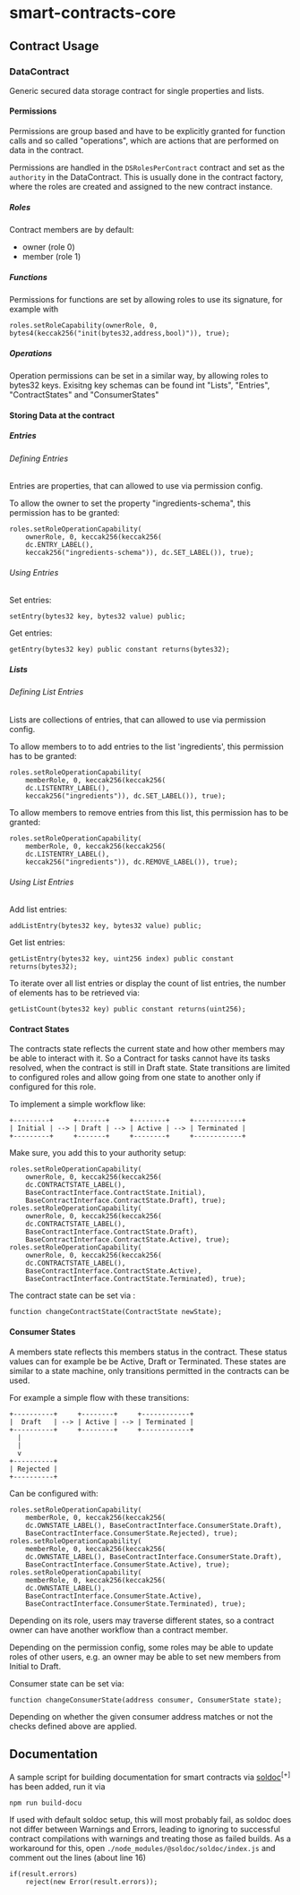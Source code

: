 # smart-contracts-core
## Contract Usage
### DataContract
Generic secured data storage contract for single properties and lists.


#### Permissions
Permissions are group based and have to be explicitly granted for function calls and so called "operations", which are actions that are performed on data in the contract.

Permissions are handled in the `DSRolesPerContract` contract and set as the `authority` in the DataContract. This is usually done in the contract factory, where the roles are created and assigned to the new contract instance.


##### Roles
Contract members are by default:

- owner (role 0)
- member (role 1)


##### Functions
Permissions for functions are set by allowing roles to use its signature, for example with

```
roles.setRoleCapability(ownerRole, 0, bytes4(keccak256("init(bytes32,address,bool)")), true);
```


##### Operations
Operation permissions can be set in a similar way, by allowing roles to bytes32 keys. Exisitng key schemas can be found int "Lists", "Entries", "ContractStates" and "ConsumerStates"


#### Storing Data at the contract
##### Entries
###### Defining Entries
Entries are properties, that can allowed to use via permission config.

To allow the owner to set the property "ingredients-schema", this permission has to be granted:

```
roles.setRoleOperationCapability(
    ownerRole, 0, keccak256(keccak256(
    dc.ENTRY_LABEL(),
    keccak256("ingredients-schema")), dc.SET_LABEL()), true);
```

###### Using Entries
Set entries:
```
setEntry(bytes32 key, bytes32 value) public;
```

Get entries:
```
getEntry(bytes32 key) public constant returns(bytes32);
```


##### Lists
###### Defining List Entries
Lists are collections of entries, that can allowed to use via permission config.

To allow members to to add entries to the list 'ingredients', this permission has to be granted:

```
roles.setRoleOperationCapability(
    memberRole, 0, keccak256(keccak256(
    dc.LISTENTRY_LABEL(),
    keccak256("ingredients")), dc.SET_LABEL()), true);
```

To allow members to remove entries from this list, this permission has to be granted:

```
roles.setRoleOperationCapability(
    memberRole, 0, keccak256(keccak256(
    dc.LISTENTRY_LABEL(),
    keccak256("ingredients")), dc.REMOVE_LABEL()), true);
```


###### Using List Entries
Add list entries:
```
addListEntry(bytes32 key, bytes32 value) public;
```

Get list entries:
```
getListEntry(bytes32 key, uint256 index) public constant returns(bytes32);
```

To iterate over all list entries or display the count of list entries,
the number of elements has to be retrieved via:
```
getListCount(bytes32 key) public constant returns(uint256);
```


#### Contract States
The contracts state reflects the current state and how other members may be able to interact with it. So a Contract for tasks cannot have its tasks resolved, when the contract is still in Draft state. State transitions are limited to configured roles and allow going from one state to another only if configured for this role.

To implement a simple workflow like:
```
+---------+     +-------+     +--------+     +------------+
| Initial | --> | Draft | --> | Active | --> | Terminated |
+---------+     +-------+     +--------+     +------------+
```

Make sure, you add this to your authority setup:
```solidity
roles.setRoleOperationCapability(
    ownerRole, 0, keccak256(keccak256(
    dc.CONTRACTSTATE_LABEL(),
    BaseContractInterface.ContractState.Initial),
    BaseContractInterface.ContractState.Draft), true);
roles.setRoleOperationCapability(
    ownerRole, 0, keccak256(keccak256(
    dc.CONTRACTSTATE_LABEL(),
    BaseContractInterface.ContractState.Draft),
    BaseContractInterface.ContractState.Active), true);
roles.setRoleOperationCapability(
    ownerRole, 0, keccak256(keccak256(
    dc.CONTRACTSTATE_LABEL(),
    BaseContractInterface.ContractState.Active),
    BaseContractInterface.ContractState.Terminated), true);
```

The contract state can be set via :
```solidity
function changeContractState(ContractState newState);
```


#### Consumer States
A members state reflects this members status in the contract. These status values can for example be be Active, Draft or Terminated. These states are similar to a state machine, only transitions permitted in the contracts can be used.

For example a simple flow with these transitions:
```
+----------+     +--------+     +------------+
|  Draft   | --> | Active | --> | Terminated |
+----------+     +--------+     +------------+
  |
  |
  v
+----------+
| Rejected |
+----------+
```

Can be configured with:
```solidity
roles.setRoleOperationCapability(
    memberRole, 0, keccak256(keccak256(
    dc.OWNSTATE_LABEL(), BaseContractInterface.ConsumerState.Draft),
    BaseContractInterface.ConsumerState.Rejected), true);
roles.setRoleOperationCapability(
    memberRole, 0, keccak256(keccak256(
    dc.OWNSTATE_LABEL(), BaseContractInterface.ConsumerState.Draft),
    BaseContractInterface.ConsumerState.Active), true);
roles.setRoleOperationCapability(
    memberRole, 0, keccak256(keccak256(
    dc.OWNSTATE_LABEL(),
    BaseContractInterface.ConsumerState.Active),
    BaseContractInterface.ConsumerState.Terminated), true);
```

Depending on its role, users may traverse different states, so a contract owner can have another workflow than a contract member.

Depending on the permission config, some roles may be able to update roles of other users, e.g. an owner may be able to set new members from Initial to Draft.

Consumer state can be set via:
```solidity
function changeConsumerState(address consumer, ConsumerState state);
```

Depending on whether the given consumer address matches or not the checks defined above are applied.


## Documentation
A sample script for building documentation for smart contracts via [soldoc](https://github.com/dev-matan-tsuberi/soldoc)<sup>[+]</sup> has been added, run it via

```
npm run build-docu
```

If used with default soldoc setup, this will most probably fail, as soldoc does not differ between Warnings and Errors, leading to ignoring to successful contract compilations with warnings and treating those as failed builds. As a workaround for this, open `./node_modules/@soldoc/soldoc/index.js` and comment out the lines (about line 16)

```
if(result.errors)
    reject(new Error(result.errors));
```
